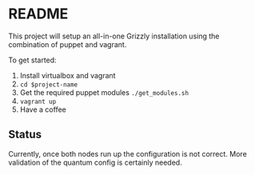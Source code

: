 # README

This project will setup an all-in-one Grizzly installation using the combination of puppet and vagrant.

To get started:

1. Install virtualbox and vagrant
2. `cd $project-name`
3. Get the required puppet modules `./get_modules.sh`
4. `vagrant up`
5. Have a coffee

## Status
Currently, once both nodes run up the configuration is not correct. More validation of the quantum config is certainly needed.
